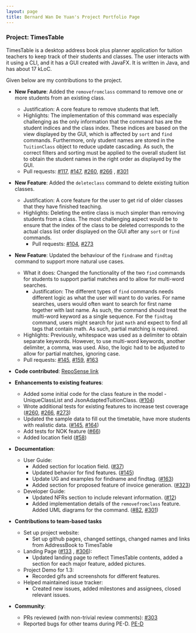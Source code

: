 ```yaml
---
layout: page
title: Bernard Wan De Yuan's Project Portfolio Page
---
```

### Project: TimesTable

TimesTable is a desktop address book plus planner application for tuition teachers to keep track of their students
and classes. The user interacts with it using a CLI, and it has a GUI created with JavaFX. It is written in Java,
and has about 17 kLoC.

Given below are my contributions to the project.


* **New Feature**: Added the `removefromclass` command to remove one or more students from an existing class.
    * Justification: A core feature to remove students that left.
    * Highlights: The implementation of this command was especially challenging as the only information that the command has
      are the student indices and the class index. These indices are based on the view displayed by the GUI, which is 
      affected by `sort` and `find` commands. Furthermore, only student names are stored in the `TuitionClass` object to reduce
      update cascading. As such, the correct filters and sorting must be applied to the overall student list to obtain the student
      names in the right order as displayed by the GUI.
    * Pull requests: [\#117](https://github.com/AY2122S1-CS2103T-F11-1/tp/pull/117), [\#147](https://github.com/AY2122S1-CS2103T-F11-1/tp/pull/147),
      [\#260](https://github.com/AY2122S1-CS2103T-F11-1/tp/pull/260), [\#266](https://github.com/AY2122S1-CS2103T-F11-1/tp/pull/266)
      , [\#301](https://github.com/AY2122S1-CS2103T-F11-1/tp/pull/301)
      

* **New Feature**: Added the `deleteclass` command to delete existing tuition classes.
    * Justification: A core feature for the user to get rid of older classes that they have finished teaching.
    * Highlights: Deleting the entire class is much simpler than removing students from a class. The most challenging aspect
    would be to ensure that the index of the class to be deleted corresponds to the actual class list order displayed on the GUI
      after any `sort` or `find` commands.
      * Pull requests: [\#104](https://github.com/AY2122S1-CS2103T-F11-1/tp/pull/104), [\#273](https://github.com/AY2122S1-CS2103T-F11-1/tp/pull/273)


* **New Feature**: Updated the behaviour of the `findname` and `findtag` command to support more natural use cases.
    * What it does: Changed the functionality of the two `find` commands for students to support partial matches
      and to allow for multi-word searches.
      * Justification: The different types of `find` commands needs different logic as what the user will want to do varies.
      For name searches, users would often want to search for first name together with last name. As such, the command should treat
      the multi-word keyword as a single sequence. For the `findtag` command, users might search for just `math` and expect to find
      all tags that contain math. As such, partial matching is required.
    * Highlights: Previously, whitespace was used as a delimiter to obtain separate keywords. However, to use multi-word keywords,
      another delimiter, a comma, was used. Also, the logic had to be adjusted to allow for partial matches, ignoring case.
    * Pull requests: [\#145](https://github.com/AY2122S1-CS2103T-F11-1/tp/pull/145), [\#159](https://github.com/AY2122S1-CS2103T-F11-1/tp/pull/104),
      [\#163](https://github.com/AY2122S1-CS2103T-F11-1/tp/pull/163)
      

* **Code contributed**: [RepoSense link](https://nus-cs2103-ay2122s1.github.io/tp-dashboard/?search=&sort=totalCommits&sortWithin=title&timeframe=commit&mergegroup=&groupSelect=groupByRepos&breakdown=true&checkedFileTypes=docs~functional-code~test-code~other&since=2021-09-17&tabOpen=true&tabType=authorship&tabAuthor=bernardwan&tabRepo=AY2122S1-CS2103T-F11-1%2Ftp%5Bmaster%5D&authorshipIsMergeGroup=false&authorshipFileTypes=docs~functional-code~test-code~other&authorshipIsBinaryFileTypeChecked=false)


* **Enhancements to existing features**:
    * Added some initial code for the class feature in the model - UniqueClassList and JsonAdaptedTuitionClass. ([\#104](https://github.com/AY2122S1-CS2103T-F11-1/tp/pull/104))
    * Wrote additional tests for existing features to increase test coverage ([\#260](https://github.com/AY2122S1-CS2103T-F11-1/tp/pull/260), [\#266](https://github.com/AY2122S1-CS2103T-F11-1/tp/pull/266), [\#273](https://github.com/AY2122S1-CS2103T-F11-1/tp/pull/273))
    * Updated the sample data to fill out the timetable, have more students with realistic data. ([\#145](https://github.com/AY2122S1-CS2103T-F11-1/tp/pull/145), [\#164](https://github.com/AY2122S1-CS2103T-F11-1/tp/pull/164))
    * Add tests for NOK feature ([\#66](https://github.com/AY2122S1-CS2103T-F11-1/tp/pull/66))
    * Added location field ([\#58](https://github.com/AY2122S1-CS2103T-F11-1/tp/pull/58))


* **Documentation**:
    * User Guide:
        * Added section for location field. ([\#37](https://github.com/AY2122S1-CS2103T-F11-1/tp/pull/37))
        * Updated behavior for find features. ([\#145](https://github.com/AY2122S1-CS2103T-F11-1/tp/pull/145))
        * Update UG and examples for findname and findtag. ([\#163](https://github.com/AY2122S1-CS2103T-F11-1/tp/pull/163))
        * Added section for proposed feature of invoice generation. ([\#323](https://github.com/AY2122S1-CS2103T-F11-1/tp/pull/323))
    * Developer Guide:
        * Updated NFRs section to include relevant information. ([\#12](https://github.com/AY2122S1-CS2103T-F11-1/tp/pull/12))
        * Added implementation details of the `removefromclass` feature. Added UML diagrams for the command. ([\#82](https://github.com/AY2122S1-CS2103T-F11-1/tp/pull/82), [\#301](https://github.com/AY2122S1-CS2103T-F11-1/tp/pull/301))

* **Contributions to team-based tasks**
    * Set up project website:
        * Set up github pages, changed settings, changed names and links from AddressBook to TimesTable
    * Landing Page ([\#133](https://github.com/AY2122S1-CS2103T-F11-1/tp/pull/133) , [\#306](https://github.com/AY2122S1-CS2103T-F11-1/tp/pull/306)):
        * Updated landing page to reflect TimesTable contents, added a section for each major feature, added pictures.
    * Project Demo for 1.3:
        * Recorded gifs and screenshots for different features.
    * Helped maintained issue tracker:
        * Created new issues, added milestones and assignees, closed relevant issues.

* **Community**:
    * PRs reviewed (with non-trivial review comments):  [\#303](https://github.com/AY2122S1-CS2103T-F11-1/tp/pull/303)
    * Reported bugs for other teams during PE-D.  [PE-D](https://github.com/bernardwan/ped/issues)
  
